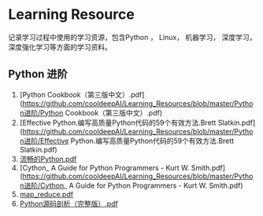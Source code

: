 # Learning Resource

记录学习过程中使用的学习资源，包含Python ， Linux， 机器学习， 深度学习， 深度强化学习等方面的学习资料。

<!--more-->

## Python 进阶

1. [Python Cookbook（第三版中文）.pdf](https://github.com/cooldeepAI/Learning_Resources/blob/master/Python进阶/Python Cookbook（第三版中文）.pdf)
2. [Effective Python.编写高质量Python代码的59个有效方法.Brett Slatkin.pdf](https://github.com/cooldeepAI/Learning_Resources/blob/master/Python进阶/Effective Python.编写高质量Python代码的59个有效方法.Brett Slatkin.pdf)
3. [流畅的Python.pdf](https://github.com/cooldeepAI/Learning_Resources/blob/master/Python进阶/流畅的Python.pdf)
4. [Cython_ A Guide for Python Programmers - Kurt W. Smith.pdf](https://github.com/cooldeepAI/Learning_Resources/blob/master/Python进阶/Cython_ A Guide for Python Programmers - Kurt W. Smith.pdf)
5. [map_reduce.pdf](https://github.com/cooldeepAI/Learning_Resources/blob/master/Python进阶/map_reduce.pdf)
6. [Python源码剖析（完整版）.pdf](https://github.com/cooldeepAI/Learning_Resources/blob/master/Python进阶/Python源码剖析（完整版）.pdf)